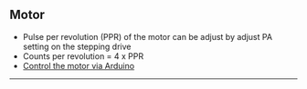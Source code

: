## Motor
- Pulse per revolution (PPR) of the motor can be adjust by adjust PA setting on the stepping drive
- Counts per revolution = 4 x PPR
- [Control the motor via Arduino](https://www.youtube.com/watch?v=QMgckRoRy38)

---
